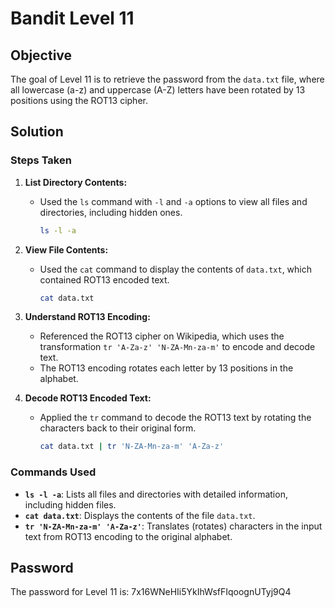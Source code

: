 # Bandit Level 11

## Objective

The goal of Level 11 is to retrieve the password from the `data.txt` file, where all lowercase (a-z) and uppercase (A-Z) letters have been rotated by 13 positions using the ROT13 cipher.

## Solution

### Steps Taken

1. **List Directory Contents:**
   - Used the `ls` command with `-l` and `-a` options to view all files and directories, including hidden ones.
     ```bash
     ls -l -a
     ```

2. **View File Contents:**
   - Used the `cat` command to display the contents of `data.txt`, which contained ROT13 encoded text.
     ```bash
     cat data.txt
     ```

3. **Understand ROT13 Encoding:**
   - Referenced the ROT13 cipher on Wikipedia, which uses the transformation `tr 'A-Za-z' 'N-ZA-Mn-za-m'` to encode and decode text.
   - The ROT13 encoding rotates each letter by 13 positions in the alphabet.

4. **Decode ROT13 Encoded Text:**
   - Applied the `tr` command to decode the ROT13 text by rotating the characters back to their original form.
     ```bash
     cat data.txt | tr 'N-ZA-Mn-za-m' 'A-Za-z'
     ```

### Commands Used

- **`ls -l -a`**: Lists all files and directories with detailed information, including hidden files.
- **`cat data.txt`**: Displays the contents of the file `data.txt`.
- **`tr 'N-ZA-Mn-za-m' 'A-Za-z'`**: Translates (rotates) characters in the input text from ROT13 encoding to the original alphabet.

## Password

The password for Level 11 is: 7x16WNeHIi5YkIhWsfFIqoognUTyj9Q4
